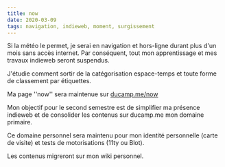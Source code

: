 ```yaml
---
title: now
date: 2020-03-09
tags: navigation, indieweb, moment, surgissement
---
```


Si la météo le permet, je serai en navigation et hors-ligne durant plus d'un mois sans accès internet. Par conséquent, tout mon apprentissage et mes travaux indieweb seront suspendus.

J'étudie comment sortir de la catégorisation espace-temps et toute forme de  classement par étiquettes. 

Ma page ''now'' sera maintenue sur [ducamp.me/now](https://ducamp.me/now) 

Mon objectif pour le second semestre est de simplifier ma présence indieweb et de consolider les contenus sur ducamp.me mon domaine primaire.

Ce domaine personnel sera maintenu pour mon identité personnelle (carte de visite) et tests de motorisations (11ty ou Blot). 

Les contenus migreront sur mon wiki personnel.


